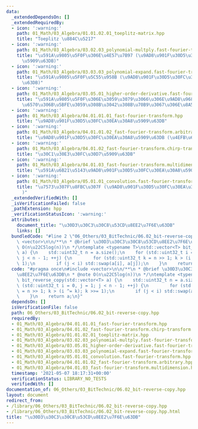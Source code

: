 ```yaml
---
data:
  _extendedDependsOn: []
  _extendedRequiredBy:
  - icon: ':warning:'
    path: 01_Math/03_Algebra/01.01.02.01_toeplitz-matrix.hpp
    title: "Toeplitz \u884C\u5217"
  - icon: ':warning:'
    path: 01_Math/03_Algebra/03.02.03_polynomial-multply.fast-fourier-transform.hpp
    title: "\u591A\u9805\u5F0F\u306E\u4E57\u7B97 (\u9AD8\u901F\u30D5\u30FC\u30EA\u30A8\
      \u5909\u63DB)"
  - icon: ':warning:'
    path: 01_Math/03_Algebra/03.03.03_polynomial-expand.fast-fourier-transform.hpp
    title: "\u591A\u9805\u5F0F\u5C55\u958B (\u9AD8\u901F\u30D5\u30FC\u30EA\u30A8\u5909\
      \u63DB)"
  - icon: ':warning:'
    path: 01_Math/03_Algebra/03.05.01_higher-order-derivative.fast-fourier-transform.hpp
    title: "\u591A\u9805\u5F0F\u306E\u3059\u3079\u3066\u306E\u9AD8\u968E\u5C0E\u95A2\
      \u6570\u306B\u5BFE\u3059\u308B\u3042\u308B\u70B9\u3067\u306E\u8A55\u4FA1"
  - icon: ':warning:'
    path: 01_Math/03_Algebra/04.01.01.01_fast-fourier-transform.hpp
    title: "\u9AD8\u901F\u30D5\u30FC\u30EA\u30A8\u5909\u63DB"
  - icon: ':warning:'
    path: 01_Math/03_Algebra/04.01.01.02_fast-fourier-transform.arbitrary.hpp
    title: "\u9AD8\u901F\u30D5\u30FC\u30EA\u30A8\u5909\u63DB (\u4EFB\u610F\u9577)"
  - icon: ':warning:'
    path: 01_Math/03_Algebra/04.01.02_fast-fourier-transform.chirp-transform.hpp
    title: "\u30C1\u30E3\u30FC\u30D7\u5909\u63DB"
  - icon: ':warning:'
    path: 01_Math/03_Algebra/04.01.03_fast-fourier-transform.multidimension.hpp
    title: "\u591A\u6B21\u5143\u9AD8\u901F\u30D5\u30FC\u30EA\u30A8\u5909\u63DB"
  - icon: ':warning:'
    path: 01_Math/03_Algebra/05.01.01_convolution.fast-fourier-transform.hpp
    title: "\u7573\u307F\u8FBC\u307F (\u9AD8\u901F\u30D5\u30FC\u30EA\u30A8\u5909\u63DB\
      )"
  _extendedVerifiedWith: []
  _isVerificationFailed: false
  _pathExtension: hpp
  _verificationStatusIcon: ':warning:'
  attributes:
    document_title: "\u30D3\u30C3\u30C8\u53CD\u8EE2\u7F6E\u63DB"
    links: []
  bundledCode: "#line 2 \"06_Others/03_BitTechnic/06.02_bit-reverse-copy.hpp\"\n#include\
    \ <vector>\n\n/**\n * @brief \u30D3\u30C3\u30C8\u53CD\u8EE2\u7F6E\u63DB\n * @note\
    \ O(n\u22C5log(n))\n */\ntemplate <typename T>\nstd::vector<T> bit_reverse_copy(std::vector<T>\
    \ a) {\n    std::uint32_t n = a.size();\n    for (std::uint32_t i = 0, j = 1;\
    \ j < n - 1; ++j) {\n        for (std::uint32_t k = n >> 1; k > (i ^= k); k >>=\
    \ 1);\n        if (j < i) std::swap(a[i], a[j]);\n    }\n    return a;\n}\n"
  code: "#pragma once\n#include <vector>\n\n/**\n * @brief \u30D3\u30C3\u30C8\u53CD\
    \u8EE2\u7F6E\u63DB\n * @note O(n\u22C5log(n))\n */\ntemplate <typename T>\nstd::vector<T>\
    \ bit_reverse_copy(std::vector<T> a) {\n    std::uint32_t n = a.size();\n    for\
    \ (std::uint32_t i = 0, j = 1; j < n - 1; ++j) {\n        for (std::uint32_t k\
    \ = n >> 1; k > (i ^= k); k >>= 1);\n        if (j < i) std::swap(a[i], a[j]);\n\
    \    }\n    return a;\n}"
  dependsOn: []
  isVerificationFile: false
  path: 06_Others/03_BitTechnic/06.02_bit-reverse-copy.hpp
  requiredBy:
  - 01_Math/03_Algebra/04.01.01.01_fast-fourier-transform.hpp
  - 01_Math/03_Algebra/04.01.02_fast-fourier-transform.chirp-transform.hpp
  - 01_Math/03_Algebra/01.01.02.01_toeplitz-matrix.hpp
  - 01_Math/03_Algebra/03.02.03_polynomial-multply.fast-fourier-transform.hpp
  - 01_Math/03_Algebra/03.05.01_higher-order-derivative.fast-fourier-transform.hpp
  - 01_Math/03_Algebra/03.03.03_polynomial-expand.fast-fourier-transform.hpp
  - 01_Math/03_Algebra/05.01.01_convolution.fast-fourier-transform.hpp
  - 01_Math/03_Algebra/04.01.01.02_fast-fourier-transform.arbitrary.hpp
  - 01_Math/03_Algebra/04.01.03_fast-fourier-transform.multidimension.hpp
  timestamp: '2021-05-07 18:17:31+00:00'
  verificationStatus: LIBRARY_NO_TESTS
  verifiedWith: []
documentation_of: 06_Others/03_BitTechnic/06.02_bit-reverse-copy.hpp
layout: document
redirect_from:
- /library/06_Others/03_BitTechnic/06.02_bit-reverse-copy.hpp
- /library/06_Others/03_BitTechnic/06.02_bit-reverse-copy.hpp.html
title: "\u30D3\u30C3\u30C8\u53CD\u8EE2\u7F6E\u63DB"
---
```

